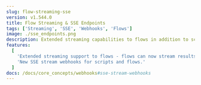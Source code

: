 ```yaml
---
slug: flow-streaming-sse
version: v1.544.0
title: Flow Streaming & SSE Endpoints
tags: ['Streaming', 'SSE', 'Webhooks', 'Flows']
image: ./sse_endpoints.png
description: Extended streaming capabilities to flows in addition to scripts, enabling real-time streaming for AI agents and other flow steps. Added new SSE endpoints to start and listen to jobs with comprehensive streaming support.
features:
  [
    'Extended streaming support to flows - flows can now stream results when the last step returns a stream.',
    'New SSE stream webhooks for scripts and flows.'
  ]
docs: /docs/core_concepts/webhooks#sse-stream-webhooks
---
```

